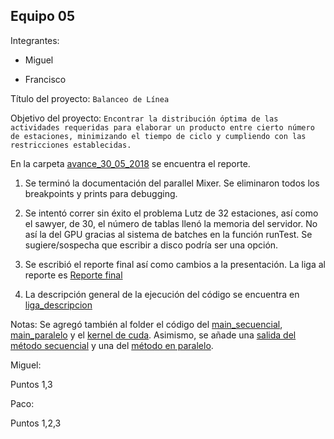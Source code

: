 ## Equipo 05

Integrantes:

* Miguel

* Francisco

Título del proyecto: `Balanceo de Línea`

Objetivo del proyecto: `Encontrar la distribución óptima de las actividades requeridas para elaborar un producto entre cierto número de estaciones, minimizando el tiempo de ciclo y cumpliendo con las restricciones establecidas.`

En la carpeta [avance_30_05_2018](avance_30_05_2018) se encuentra el reporte.


1. Se terminó la documentación del parallel Mixer. Se eliminaron todos los 
   breakpoints y prints para debugging.

2. Se intentó correr sin éxito el problema Lutz de 32 estaciones, así como el sawyer, de 30, el número de tablas llenó la memoria del servidor. No así la del GPU gracias al sistema de batches en la función runTest.
Se sugiere/sospecha que escribir a disco podría ser una opción. 

3. Se escribió el reporte final así como cambios a la presentación. La liga al reporte es [Reporte final](Soluciones_al_problema_BLP.docx)

4. La descripción general de la ejecución del código se encuentra en [liga_descripcion](descripcion_codigo.md)

Notas: Se agregó también al folder el código del [main_secuencial](main_secuencial.cpp), [main_paralelo](main_paralelo.cpp) y el [kernel  de cuda](kernels_LBP.cu). Asimismo, se añade una [salida del método secuencial](salida_lascurain_secuencial.txt) y una del [método en paralelo](salida_paralelo.txt).


Miguel: 

Puntos 1,3

Paco:

Puntos 1,2,3

